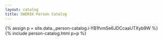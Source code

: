 ```yaml
---
layout: catalog
title: SWERIK Person Catalog
---
```

{% assign p = site.data._person-catalog.i-YB1fvm5e6JDCcaaUTXyb9W %}
{% include person-catalog.html p=p %}

